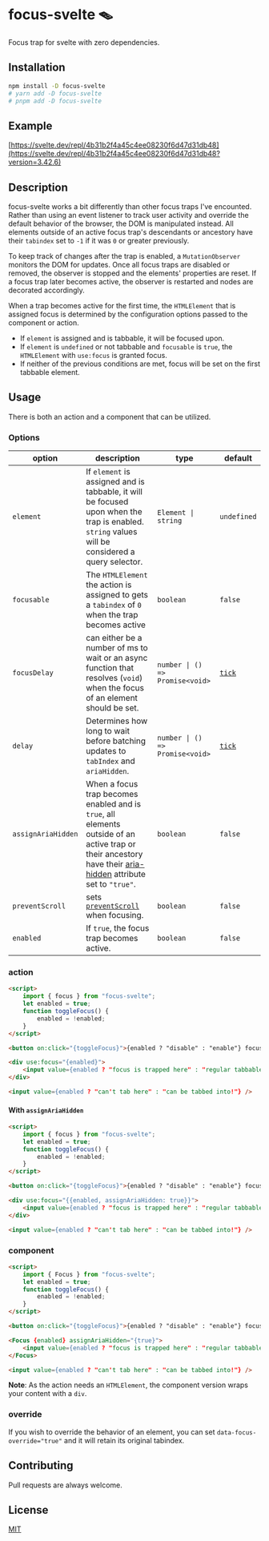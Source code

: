 # focus-svelte :mouse_trap:

Focus trap for svelte with zero dependencies.

## Installation

```bash
npm install -D focus-svelte
# yarn add -D focus-svelte
# pnpm add -D focus-svelte
```

## Example

[https://svelte.dev/repl/4b31b2f4a45c4ee08230f6d47d31db48](https://svelte.dev/repl/4b31b2f4a45c4ee08230f6d47d31db48?version=3.42.6)

## Description

focus-svelte works a bit differently than other focus traps I've encounted.
Rather than using an event listener to track user activity and override the
default behavior of the browser, the DOM is manipulated instead. All elements
outside of an active focus trap's descendants or ancestory have their
`tabindex` set to `-1` if it was `0` or greater previously.

To keep track of changes after the trap is enabled, a `MutationObserver` monitors
the DOM for updates. Once all focus traps are disabled or removed, the observer
is stopped and the elements' properties are reset. If a focus trap later becomes active,
the observer is restarted and nodes are decorated accordingly.

When a trap becomes active for the first time, the `HTMLElement` that is assigned focus is
determined by the configuration options passed to the component or action. 
- If `element` is 
assigned and is tabbable, it will be focused upon. 
- If `element` is `undefined` or not tabbable and `focusable` is `true`, the `HTMLElement` with `use:focus` is granted focus.
- If neither of the previous conditions are met, focus will be set on the first tabbable element.

## Usage

There is both an action and a component that can be utilized.

### Options

| option             | description                                                                                                                                                                                                                                                                     | type                            | default                                    |
| ------------------ | ------------------------------------------------------------------------------------------------------------------------------------------------------------------------------------------------------------------------------------------------------------------------------- | ------------------------------- | ------------------------------------------ |
| `element`          | If `element` is assigned and is tabbable, it will be focused upon when the trap is enabled. `string` values will be considered a query selector.                                                                                                                                | `Element \| string`             | `undefined`                                |
| `focusable`        | The `HTMLElement` the action is assigned to gets a `tabindex` of `0` when the trap becomes active                                                                                                                                                                               | `boolean`                       | `false`                                    |
| `focusDelay`       | can either be a number of ms to wait or an async function that resolves (`void`) when the focus of an element should be set.                                                                                                                                                    | `number \| () => Promise<void>` | [`tick`](https://svelte.dev/tutorial/tick) |
| `delay`            | Determines how long to wait before batching updates to `tabIndex` and `ariaHidden`.                                                                                                                                                                                             | `number \| () => Promise<void>` | [`tick`](https://svelte.dev/tutorial/tick) |
| `assignAriaHidden` | When a focus trap becomes enabled and is `true`, all elements outside of an active trap or their ancestory have their [aria-hidden](https://developer.mozilla.org/en-US/docs/Web/Accessibility/ARIA/ARIA_Techniques/Using_the_aria-hidden_attribute) attribute set to `"true"`. | `boolean`                       | `false`                                    |
| `preventScroll`    | sets [`preventScroll`](https://developer.mozilla.org/en-US/docs/Web/API/HTMLElement/focus#parameters) when focusing.                                                                                                                                                            | `boolean`                       | `false`                                    |
| `enabled`          | If `true`, the focus trap becomes active.                                                                                                                                                                                                                                       | `boolean`                       | `false`                                    |

### action

```html
<script>
	import { focus } from "focus-svelte";
	let enabled = true;
	function toggleFocus() {
		enabled = !enabled;
	}
</script>

<button on:click="{toggleFocus}">{enabled ? "disable" : "enable"} focus</button>

<div use:focus="{enabled}">
	<input value={enabled ? "focus is trapped here" : "regular tabbable input"} />
</div>

<input value={enabled ? "can't tab here" : "can be tabbed into!"} />
```

#### With `assignAriaHidden`

```html
<script>
	import { focus } from "focus-svelte";
	let enabled = true;
	function toggleFocus() {
		enabled = !enabled;
	}
</script>

<button on:click="{toggleFocus}">{enabled ? "disable" : "enable"} focus</button>

<div use:focus="{{enabled, assignAriaHidden: true}}">
	<input value={enabled ? "focus is trapped here" : "regular tabbable input"} />
</div>

<input value={enabled ? "can't tab here" : "can be tabbed into!"} />
```

### component

```html
<script>
	import { Focus } from "focus-svelte";
	let enabled = true;
	function toggleFocus() {
		enabled = !enabled;
	}
</script>

<button on:click="{toggleFocus}">{enabled ? "disable" : "enable"} focus</button>

<Focus {enabled} assignAriaHidden="{true}">
	<input value={enabled ? "focus is trapped here" : "regular tabbable input"} />
</Focus>

<input value={enabled ? "can't tab here" : "can be tabbed into!"} />
```

**Note**: As the action needs an `HTMLElement`, the component version wraps your content with a `div`.

### override

If you wish to override the behavior of an element, you can set `data-focus-override="true"`
and it will retain its original tabindex.

## Contributing

Pull requests are always welcome.

## License

[MIT](https://choosealicense.com/licenses/mit/)
